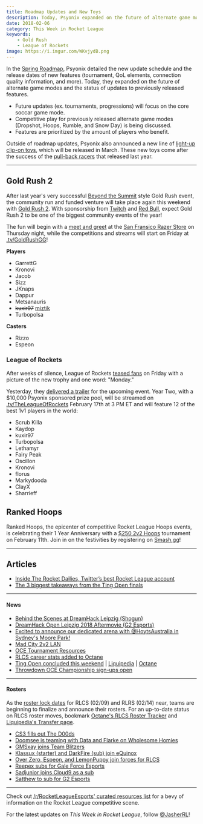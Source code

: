 ```yaml
---
title: Roadmap Updates and New Toys
description: Today, Psyonix expanded on the future of alternate game modes and the status of updates to previously released features.
date: 2018-02-06
category: This Week in Rocket League
keywords:
    - Gold Rush
    - League of Rockets
image: https://i.imgur.com/WKvjydB.png
---
```


In the [Spring Roadmap](https://www.rocketleague.com/news/rocket-league-roadmap-spring-2018/), Psyonix detailed the new update schedule and the release dates of new features (tournament, QoL elements, connection quality information, and more). Today, they expanded on the future of alternate game modes and the status of updates to previously released features.

-   Future updates (ex. tournaments, progressions) will focus on the core soccar game mode.
-   Competitive play for previously released alternate game modes (Dropshot, Hoops, Rumble, and Snow Day) is being discussed.
-   Features are prioritized by the amount of players who benefit.

Outside of roadmap updates, Psyonix also announced a new line of [light-up clip-on toys](https://www.rocketleague.com/news/new-rocket-league-toys-march-2018/), which will be released in March. These new toys come after the success of the [pull-back racers](https://www.rocketleague.com/news/rocket-league-pull-back-racers-arrive-in-june/) that released last year.

---

## Gold Rush 2

After last year's very successful [Beyond the Summit](http://beyondthesummit.tv/) style Gold Rush event, the community run and funded venture will take place again this weekend with [Gold Rush 2](https://smash.gg/tournament/gold-rush-2/details). With sponsorship from [Twitch](https://twitter.com/GoldRushGG/status/958383612356734976) and [Red Bull](https://twitter.com/GoldRushGG/status/960628806334558208), expect Gold Rush 2 to be one of the biggest community events of the year!

The fun will begin with a [meet and greet](https://twitter.com/GoldRushGG/status/960573740168839168) at the [San Fransico Razer Store](https://twitter.com/RazerStore) on Thursday night, while the competitions and streams will start on Friday at [.tv/GoldRushGG](https://twitch.tv/GoldRushGG)!

**Players**

-   GarrettG
-   Kronovi
-   Jacob
-   Sizz
-   JKnaps
-   Dappur
-   Metsanauris
-   ~~kuxir97~~ [miztik](https://twitter.com/GoldRushGG/status/961177722461372416)
-   Turbopolsa

**Casters**

-   Rizzo
-   Espeon

### League of Rockets

After weeks of silence, League of Rockets [teased fans](https://twitter.com/LeagueOfRockets/status/959510235269468160) on Friday with a picture of the new trophy and one word: "Monday."

Yesterday, they [delivered a trailer](https://twitter.com/LeagueOfRockets/status/960611512300818432) for the upcoming event. Year Two, with a \$10,000 Psyonix sponsored prize pool, will be streamed on [.tv/TheLeagueOfRockets](https://www.twitch.tv/theleagueofrockets) February 17th at 3 PM ET and will feature 12 of the best 1v1 players in the world:

-   Scrub Killa
-   Kaydop
-   kuxir97
-   Turbopolsa
-   Lethamyr
-   Fairy Peak
-   Oscillon
-   Kronovi
-   florus
-   Markydooda
-   ClayX
-   Sharrieff

## Ranked Hoops

Ranked Hoops, the epicenter of competitive Rocket League Hoops events, is celebrating their 1 Year Anniversary with a [\$250 2v2 Hoops](https://smash.gg/tournament/2v2-hoops-tournament-pc-xbox-switch-02-11-18) tournament on February 11th. Join in on the festivities by registering on [Smash.gg](https://smash.gg/tournament/2v2-hoops-tournament-pc-xbox-switch-02-11-18)!

---

## Articles

-   [Inside The Rocket Dailies, Twitter’s best Rocket League account](http://rocketeers.gg/interview-rocket-dailies-best-rocket-league-twitter-account/)
-   [The 3 biggest takeaways from the Ting Open finals](http://rocketeers.gg/gale-force-esports-win-ting-open-rocket-league/)

---

#### News

-   [Behind the Scenes at DreamHack Leipzig (Shogun)](https://www.youtube.com/watch?v=-BBKo2wNWz8)
-   [DreamHack Open Leipzig 2018 Aftermovie (G2 Esports)](https://www.youtube.com/watch?v=EiF0sARiGuo)
-   [Excited to announce our dedicated arena with @HoytsAustralia in Sydney's Moore Park!](https://twitter.com/GfinityAU/status/960279295212974080)
-   [Mad City 2v2 LAN](https://www.reddit.com/r/RocketLeagueEsports/comments/7v2ib8/mad_city_n3rd_street_1000_2v2_lan_discussion/)
-   [OCE Tournament Resources](https://www.reddit.com/r/RocketLeagueEsports/comments/7v2lkf/i_want_to_get_into_the_oce_a_bit_but_its_really/)
-   [RLCS career stats added to Octane](https://twitter.com/Slokh_/status/959999197599666176)
-   [Ting Open concluded this weekend](https://www.reddit.com/r/RocketLeagueEsports/comments/7v7xuz/day_2_ting_open_grand_finals_discussion/) | [Liquipedia](http://liquipedia.net/rocketleague/Ting/Ting_Open) | [Octane](http://octane.gg/event/ting-open-finals/)
-   [Throwdown OCE Championship sign-ups open](https://throwdownesports.com/rocket-league-oce-championship/)

---

#### Rosters

As the [roster lock dates](https://www.reddit.com/r/RocketLeagueEsports/comments/7sgszl/rlcs_roster_lock_info/) for RLCS (02/09) and RLRS (02/14) near, teams are beginning to finalize and announce their rosters. For an up-to-date status on RLCS roster moves, bookmark [Octane's RLCS Roster Tracker](http://octane.gg/news/rlcs-roster-tracker) and [Liquipedia's Transfer page](http://liquipedia.net/rocketleague/Transfers).

-   [CS3 fills out The D00ds](https://twitter.com/JorolelinRL/status/959663942737059840)
-   [Doomsee is teaming with Data and Flarke on Wholesome Homies](https://twitter.com/Doomseee/status/960828731811090432)
-   [GMSxay joins Team Blitzers](https://twitter.com/TeamBlitzers/status/960632600015589382)
-   [Klassux (starter) and DarkFire (sub) join eQuinox](https://twitter.com/CorruptedGabe/status/960997031685734401)
-   [Over Zero, Espeon, and LemonPuppy join forces for RLCS](https://twitter.com/OverZeroRL/status/961036324231720960)
-   [Reepex subs for Gale Force Esports](https://twitter.com/GFEviolentpanda/status/960811818376671232)
-   [Sadjunior joins Cloud9 as a sub](https://twitter.com/SquishyMuffinz/status/960896386022612994)
-   [Satthew to sub for G2 Esports](https://twitter.com/JKnapsRL/status/961004937613279238)

---

Check out [/r/RocketLeagueEsports' curated resources list](https://www.reddit.com/r/RocketLeagueEsports/wiki/links) for a bevy of information on the Rocket League competitive scene.

For the latest updates on _This Week in Rocket League_, follow [@JasherRL](https://twitter.com/JasherRL)!
